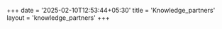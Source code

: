 +++
date = '2025-02-10T12:53:44+05:30'
title = 'Knowledge_partners'
layout = 'knowledge_partners'
+++
